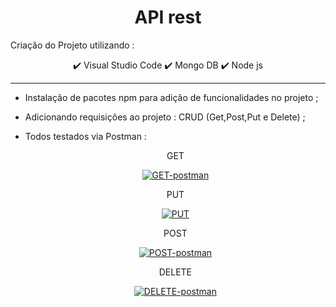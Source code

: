  <h1 align="center"> API rest </h1>


Criação do Projeto utilizando :


<p align="center"> ✔️ Visual Studio Code                  ✔️  Mongo DB                        ✔️  Node js 
  </p>
 <hr>
 




- Instalação de pacotes npm para adição de funcionalidades no projeto ;
- Adicionando requisições ao projeto : CRUD (Get,Post,Put e Delete) ;
- Todos testados via Postman :
  
  
  <p align="center"> GET </p>
  <p align="center"><a href="https://ibb.co/vxj5Smq"><img src="https://i.ibb.co/nsL2Ffm/GET-postman.jpg" alt="GET-postman" border="0"></a> </p>
  
  
   <p align="center"> PUT </p>
  <p align="center"><a href="https://ibb.co/NmtWh2h"><img src="https://i.ibb.co/z7QPcVc/PUT.jpg" alt="PUT" border="0"></a> </p>
  
  
   <p align="center"> POST </p>
  <p align="center"><a href="https://ibb.co/HhBD6fZ"><img src="https://i.ibb.co/vXVxp69/POST-postman.jpg" alt="POST-postman" border="0"></a> </p>



   <p align="center"> DELETE </p>
  <p align="center"><a href="https://ibb.co/FbLQY94"><img src="https://i.ibb.co/WW4rzQv/PUT-postman.jpg" alt="DELETE-postman" border="0"></a> </p>
